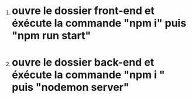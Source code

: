 1. # ouvre le dossier front-end et éxécute la commande "npm i" puis "npm run start"
2. # ouvre le dossier back-end et éxécute la commande "npm i " puis "nodemon server"
